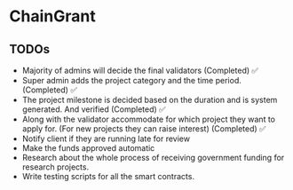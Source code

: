 # ChainGrant

## TODOs
- Majority of admins will decide the final validators (Completed) ✅
- Super admin adds the project category and the time period. (Completed) ✅
- The project milestone is decided based on the duration and is system generated. And verified (Completed) ✅
- Along with the validator accommodate for which project they want to apply for. (For new projects they can raise interest) (Completed) ✅
- Notify client if they are running late for review
- Make the funds approved automatic
- Research about the whole process of receiving government funding for research projects.
- Write testing scripts for all the smart contracts.